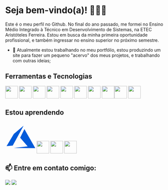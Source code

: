 
# Seja bem-vindo(a)! 🧑🏻‍🚀

Este é o meu perfil no Github. No final do ano passado, me formei no Ensino Médio Integrado à Técnico em Desenvolvimento de Sistemas, na ETEC Aristóteles Ferreira. Estou em busca da minha primeira oportunidade profissional, e também ingressar no ensino superior no próximo semestre.

- 🔭 Atualmente estou trabalhando no meu portfólio, estou produzindo um site para fazer um pequeno "acervo" dos meus projetos, e trabalhando com outras ideias;

## Ferramentas e Tecnologias


<img loading="lazy" src="https://cdn.jsdelivr.net/gh/devicons/devicon@latest/icons/javascript/javascript-original.svg" width="40" height="40"/> <img loading="lazy" src="https://cdn.jsdelivr.net/gh/devicons/devicon@latest/icons/html5/html5-original-wordmark.svg" width="40" height="40" />
<img src="https://cdn.jsdelivr.net/gh/devicons/devicon@latest/icons/css3/css3-original-wordmark.svg" width="40" height="40"/>
<img src="https://cdn.jsdelivr.net/gh/devicons/devicon@latest/icons/ionic/ionic-original.svg" width="40" height="40"/>
<img src="https://cdn.jsdelivr.net/gh/devicons/devicon@latest/icons/sqldeveloper/sqldeveloper-original.svg" width="40" height="40"/> 
<img src="https://cdn.jsdelivr.net/gh/devicons/devicon@latest/icons/mysql/mysql-original.svg" width="40" height="40" />  <img src="https://cdn.jsdelivr.net/gh/devicons/devicon@latest/icons/csharp/csharp-original.svg" width="40" height="40"/>      <img src="https://cdn.jsdelivr.net/gh/devicons/devicon@latest/icons/angular/angular-original.svg" width="40" height="40"/><img src="https://cdn.jsdelivr.net/gh/devicons/devicon@latest/icons/typescript/typescript-original.svg" width="40" height="40"/> <img src="https://cdn.jsdelivr.net/gh/devicons/devicon@latest/icons/trello/trello-original.svg" width="40" height="40"/> 
        
## Estou aprendendo
<svg xmlns="http://www.w3.org/2000/svg" x="0px" y="0px" width="100" height="100" viewBox="0 0 48 48">
<path fill="#035bda" d="M46 40L29.317 10.852 22.808 23.96 34.267 37.24 13 39.655zM13.092 18.182L2 36.896 11.442 35.947 28.033 5.678z"></path></svg><img src="https://cdn.jsdelivr.net/gh/devicons/devicon@latest/icons/react/react-original.svg"  width="40" height="40" />  <img src="https://cdn.jsdelivr.net/gh/devicons/devicon@latest/icons/bootstrap/bootstrap-original.svg"   width="40" height="40"/>  <img loading="lazy" src="https://cdn.jsdelivr.net/gh/devicons/devicon/icons/git/git-original.svg" width="40" height="40"/> 

## 📫 Entre em contato comigo:
<div>
<a href = "mailto:contatoafonso.dev@gmail.com"><img loading="lazy" src="https://img.shields.io/badge/Gmail-D14836?style=for-the-badge&logo=gmail&logoColor=white" target="_blank"></a>
<a href="https://www.linkedin.com/in/afonso-anjos" target="_blank"><img loading="lazy" src="https://img.shields.io/badge/-LinkedIn-%230077B5?style=for-the-badge&logo=linkedin&logoColor=white" target="_blank"></a>   
</div>          
          
          


          
          

          

